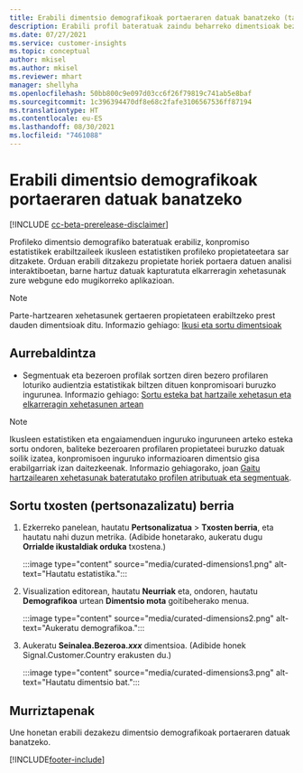 ```yaml
---
title: Erabili dimentsio demografikoak portaeraren datuak banatzeko (tamaina zaindua)
description: Erabili profil bateratuak zaindu beharreko dimentsioak bezeroaren profilaren propietateak ikusleen estatistikak gaitzeko.
ms.date: 07/27/2021
ms.service: customer-insights
ms.topic: conceptual
author: mkisel
ms.author: mkisel
ms.reviewer: mhart
manager: shellyha
ms.openlocfilehash: 50bb800c9e097d03cc6f26f79819c741ab5e8baf
ms.sourcegitcommit: 1c396394470df8e68c2fafe3106567536ff87194
ms.translationtype: HT
ms.contentlocale: eu-ES
ms.lasthandoff: 08/30/2021
ms.locfileid: "7461088"
---
```

# <a name="use-demographic-dimensions-for-splitting-behavioral-data"></a>Erabili dimentsio demografikoak portaeraren datuak banatzeko

[!INCLUDE [cc-beta-prerelease-disclaimer](includes/cc-beta-prerelease-disclaimer.md)]

Profileko dimentsio demografiko bateratuak erabiliz, konpromiso estatistikek erabiltzaileek ikusleen estatistiken profileko propietateetara sar ditzakete. Orduan erabili ditzakezu propietate horiek portaera datuen analisi interaktiboetan, barne hartuz datuak kapturatuta elkarreragin xehetasunak zure webgune edo mugikorreko aplikazioan.

>[!NOTE]
> Parte-hartzearen xehetasunek gertaeren propietateen erabiltzeko prest dauden dimentsioak ditu. Informazio gehiago: [Ikusi eta sortu dimentsioak](dimensions.md)

## <a name="prerequisite"></a>Aurrebaldintza

- Segmentuak eta bezeroen profilak sortzen diren bezero profilaren loturiko audientzia estatistikak biltzen dituen konpromisoari buruzko ingurunea. Informazio gehiago: [Sortu esteka bat hartzaile xehetasun eta elkarreragin xehetasunen artean](integrate-audience-insights-engagement-insights.md)

> [!NOTE]
> Ikusleen estatistiken eta engaiamenduen inguruko inguruneen arteko esteka sortu ondoren, baliteke bezeroaren profilaren propietateei buruzko datuak soilik izatea, konpromisoen inguruko informazioaren dimentsio gisa erabilgarriak izan daitezkeenak. Informazio gehiagorako, joan [Gaitu hartzailearen xehetasunak bateratutako profilen atributuak eta segmentuak](integrate-audience-insights-engagement-insights.md#enable-audience-insights-unified-profiles-attributes-and-segments).<!--note from editor: Suggested. -->

## <a name="create-a-new-custom-report"></a>Sortu txosten (pertsonazalizatu) berria

1. Ezkerreko panelean, hautatu **Pertsonalizatua** > **Txosten berria**, eta hautatu nahi duzun metrika. (Adibide honetarako, aukeratu dugu **Orrialde ikustaldiak orduka** txostena.)

    :::image type="content" source="media/curated-dimensions1.png" alt-text="Hautatu estatistika.":::

2. Visualization editorean, hautatu **Neurriak** eta, ondoren, hautatu **Demografikoa** urtean **Dimentsio mota** goitibeherako menua.

    :::image type="content" source="media/curated-dimensions2.png" alt-text="Aukeratu demografikoa.":::

3. Aukeratu **Seinalea.Bezeroa.*xxx*** dimentsioa. (Adibide honek Signal.Customer.Country erakusten du.)

    :::image type="content" source="media/curated-dimensions3.png" alt-text="Hautatu dimentsio bat.":::
  
## <a name="limitations"></a>Murriztapenak

Une honetan erabili dezakezu dimentsio demografikoak portaeraren datuak banatzeko.


[!INCLUDE[footer-include](../includes/footer-banner.md)]
